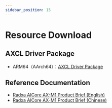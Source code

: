 ```yaml
---
sidebar_position: 15
---
```


# Resource Download

## AXCL Driver Package

- ARM64（AArch64）：[AXCL Driver Package](https://dl.radxa.com/aicore/ax_m1/axcl_host_aarch64_V3.0.2_20250326020141_NO4723.deb)

## Reference Documentation

- [Radxa AICore AX-M1 Product Brief (English)](https://dl.radxa.com/aicore/ax_m1/radxa_aicore_ax_m1_product_brief_en.pdf)
- [Radxa AICore AX-M1 Product Brief (Chinese)](https://dl.radxa.com/aicore/ax_m1/radxa_aicore_ax_m1_product_brief_zh.pdf)

